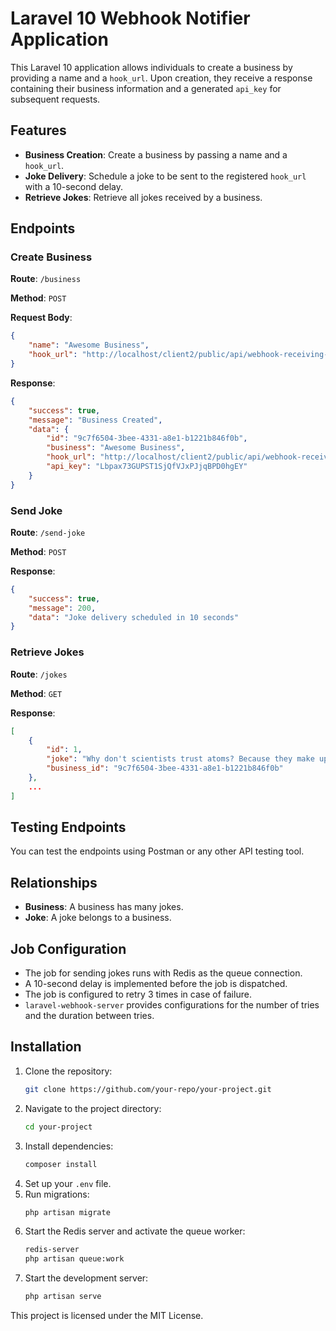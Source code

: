 # Laravel 10 Webhook Notifier Application

This Laravel 10 application allows individuals to create a business by providing a name and a `hook_url`. Upon creation, they receive a response containing their business information and a generated `api_key` for subsequent requests.

## Features

- **Business Creation**: Create a business by passing a name and a `hook_url`.
- **Joke Delivery**: Schedule a joke to be sent to the registered `hook_url` with a 10-second delay.
- **Retrieve Jokes**: Retrieve all jokes received by a business.

## Endpoints

### Create Business

**Route**: `/business`

**Method**: `POST`

**Request Body**:
```json
{
    "name": "Awesome Business",
    "hook_url": "http://localhost/client2/public/api/webhook-receiving-url"
}
```

**Response**:
```json
{
    "success": true,
    "message": "Business Created",
    "data": {
        "id": "9c7f6504-3bee-4331-a8e1-b1221b846f0b",
        "business": "Awesome Business",
        "hook_url": "http://localhost/client2/public/api/webhook-receiving-url",
        "api_key": "Lbpax73GUPST1SjQfVJxPJjqBPD0hgEY"
    }
}
```

### Send Joke

**Route**: `/send-joke`

**Method**: `POST`

**Response**:
```json
{
    "success": true,
    "message": 200,
    "data": "Joke delivery scheduled in 10 seconds"
}
```

### Retrieve Jokes

**Route**: `/jokes`

**Method**: `GET`

**Response**:
```json
[
    {
        "id": 1,
        "joke": "Why don't scientists trust atoms? Because they make up everything!",
        "business_id": "9c7f6504-3bee-4331-a8e1-b1221b846f0b"
    },
    ...
]
```
## Testing Endpoints

You can test the endpoints using Postman or any other API testing tool.

## Relationships

- **Business**: A business has many jokes.
- **Joke**: A joke belongs to a business.

## Job Configuration

- The job for sending jokes runs with Redis as the queue connection.
- A 10-second delay is implemented before the job is dispatched.
- The job is configured to retry 3 times in case of failure.
- `laravel-webhook-server` provides configurations for the number of tries and the duration between tries.

## Installation

1. Clone the repository:
    ```sh
    git clone https://github.com/your-repo/your-project.git
    ```
2. Navigate to the project directory:
    ```sh
    cd your-project
    ```
3. Install dependencies:
    ```sh
    composer install
    ```
4. Set up your `.env` file.
5. Run migrations:
    ```sh
    php artisan migrate
    ```
6. Start the Redis server and activate the queue worker:
    ```sh
    redis-server
    php artisan queue:work
    ```
7. Start the development server:
    ```sh
    php artisan serve
    ```

This project is licensed under the MIT License.
